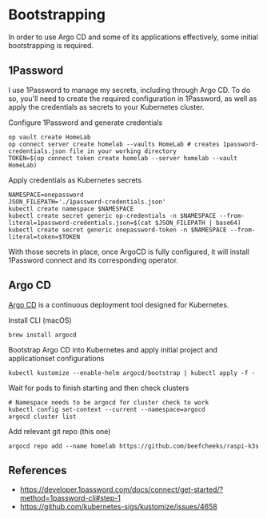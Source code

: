 # Bootstrapping

In order to use Argo CD and some of its applications effectively, some initial bootstrapping is required.

## 1Password

I use 1Password to manage my secrets, including through Argo CD. To do so, you'll need to create the required configuration in 1Password, as well as apply the credentials as secrets to your Kubernetes cluster.

Configure 1Password and generate credentials
```
op vault create HomeLab
op connect server create homelab --vaults HomeLab # creates 1password-credentials.json file in your working directory
TOKEN=$(op connect token create homelab --server homelab --vault HomeLab)
```

Apply credentials as Kubernetes secrets
```
NAMESPACE=onepassword
JSON_FILEPATH='./1password-credentials.json'
kubectl create namespace $NAMESPACE
kubectl create secret generic op-credentials -n $NAMESPACE --from-literal=1password-credentials.json=$(cat $JSON_FILEPATH | base64)
kubectl create secret generic onepassword-token -n $NAMESPACE --from-literal=token=$TOKEN
```

With those secrets in place, once ArgoCD is fully configured, it will install 1Password connect and its corresponding operator.

## Argo CD

[Argo CD](https://argo-cd.readthedocs.io) is a continuous deployment tool designed for Kubernetes.

Install CLI (macOS)
```
brew install argocd
```

Bootstrap Argo CD into Kubernetes and apply initial project and applicationset configurations
```
kubectl kustomize --enable-helm argocd/bootstrap | kubectl apply -f -
```

Wait for pods to finish starting and then check clusters
```
# Namespace needs to be argocd for cluster check to work
kubectl config set-context --current --namespace=argocd
argocd cluster list
```

Add relevant git repo (this one)
```
argocd repo add --name homelab https://github.com/beefcheeks/raspi-k3s
```

## References
- https://developer.1password.com/docs/connect/get-started/?method=1password-cli#step-1
- https://github.com/kubernetes-sigs/kustomize/issues/4658